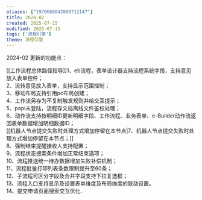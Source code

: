 ```yaml
---
aliases: ["1970668842808712147"]
title: 2024-02
created: 2025-07-15
modified: 2025-07-15
tags: ['流程引擎']
theme: 流程引擎
---
```


2024-02 更新的功能点：

[[工作流程总体路径指导]]1、eb流程，表单设计器支持流程系统字段，支持意见放入表单控件；  
2、流转意见放入表单，支持显示范围控制；  
3、移动布局支持引用pc布局创建；  
4、工作流另存为不复制触发规则并给交互提示；  
5、papi未登陆，流程存文档离线文件鉴权处理；  
6、动作流支持按明细ID更新明细字段、工作流程、业务表单、e-Builder动作流返回表单数据增加明细数据ID；  
[[机器人节点提交失败时处理方式增加停留在本节点|7、机器人节点提交失败时处理方式增加停留在本节点；]]  
8、强制结束提醒接收人支持配置；  
9、流程状态搜索条件增加正常结束选项；  
10、流程推送统一待办数据增加失败补偿机制；  
11、流程批量打印列表条数限制提升至60条；  
12、子流程可区分字段及合并字段支持下拉复选框；  
13、流程入口支持显示及设置表单维度及布局维度的联动设置。  
14、提交申请页面搜索交互优化.